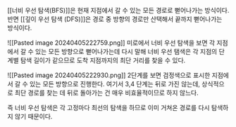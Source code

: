 
[[너비 우선 탐색(BFS)]]은 현재 지점에서 갈 수 있는 모든 경로로 뻗어나가는 방식이다. 
반면 [[깊이 우선 탐색 (DFS)]]은 경로 중 방향의 경로만 산택해서 끝까지 뻗어나가는 방식이다.

![[Pasted image 20240405222759.png]]
미로에서 너비 우선 탐색을 보면 각 지점에서 갈 수 있는 모든 방향으로 뻗어나가는데 다시 말해 너비 우선 탬색은 각 지점의 단계별 탐색 길이가 같으므로 도착 지점까지의 최단 거리를 찾을 수 있다.


![[Pasted image 20240405222930.png]]
2단계를 보면 검정색으로 표시한 지점에서 갈 수 있는 모든 방향으로 진행한다. 
여기서 3,4 단계는 뒤로 가진 않는데, 상식적으로 최단 경로를 찾는 데 뒤로 돌아가는 건 매우 비효율적이므로 하지 않느다. 

즉 너비 우선 탐색은 각 고정마다 최선의 탐색을 하므로 이미 거쳐온 경로를 다시 탐색하지 않기 때문이다.